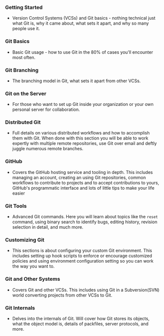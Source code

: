 ### Getting Started
- Version Control Systems (VCSs) and Git basics - nothing technical just what Git is, why it came about, what sets it apart, and why so many people use it.

### Git Basics
- Basic Git usage - how to use Git in the 80% of cases you'll encounter most often. 

### Git Branching
- The branching model in Git, what sets it apart from other VCSs.

### Git on the Server
- For those who want to set up Git inside your organization or your own personal server for collaboration.

### Distributed Git
- Full details on various distributed workflows and how to accomplish them with Git. When done with this section you will be able to work expertly with multiple remote repositories, use Git over email and deftly juggle numerous remote branches.

### GitHub
- Covers the GitHub hosting service and tooling in depth. This includes managing an account, creating an using Git repositories, common workflows to contribute to projects and to accept contributions to yours, GitHub's programmatic interface and lots of little tips to make your life easier

### Git Tools
- Advanced Git commands. Here you will learn about topics like the `reset` command, using binary search to identify bugs, editing history, revision selection in detail, and much more.

### Customizing Git
- This sections is about configuring your custom Git environment. This includes setting up hook scripts to enforce or encourage customized policies and using environment configuration setting so you can work the way you want to. 

### Git and Other Systems
- Covers Git and other VCSs. This includes using Git in a Subversion(SVN) world converting projects from other VCSs to Git.

### Git Internals
- Delves into the internals of Git. Will cover how Git stores its objects, what the object model is, details of packfiles, server protocols, and more. 

